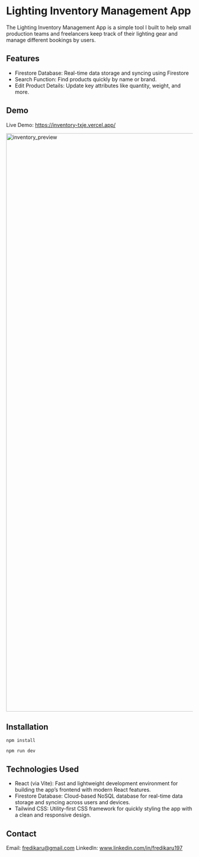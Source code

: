 # Lighting Inventory Management App

The Lighting Inventory Management App is a simple tool I built to help small production teams and freelancers keep track of their lighting gear and manage different bookings by users.

## Features
- Firestore Database: Real-time data storage and syncing using Firestore
- Search Function: Find products quickly by name or brand.
- Edit Product Details: Update key attributes like quantity, weight, and more.

## Demo
Live Demo: https://inventory-txje.vercel.app/

<img width="1559" alt="inventory_preview" src="https://github.com/user-attachments/assets/1f9face0-021f-4ab7-b264-b573ba39f7ec">


## Installation

```
npm install
```
```
npm run dev
```

## Technologies Used
- React (via Vite): Fast and lightweight development environment for building the app’s frontend with modern React features.
- Firestore Database: Cloud-based NoSQL database for real-time data storage and syncing across users and devices.
- Tailwind CSS: Utility-first CSS framework for quickly styling the app with a clean and responsive design.

## Contact
Email: fredikaru@gmail.com
LinkedIn: www.linkedin.com/in/fredikaru197
